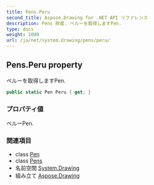 ```yaml
---
title: Pens.Peru
second_title: Aspose.Drawing for .NET API リファレンス
description: Pens 財産. ペルーを取得しますPen.
type: docs
weight: 1090
url: /ja/net/system.drawing/pens/peru/
---
```

## Pens.Peru property

ペルーを取得しますPen.

```csharp
public static Pen Peru { get; }
```

### プロパティ値

ペルーPen.

### 関連項目

* class [Pen](../../pen/)
* class [Pens](../)
* 名前空間 [System.Drawing](../../pens/)
* 組み立て [Aspose.Drawing](../../../)


